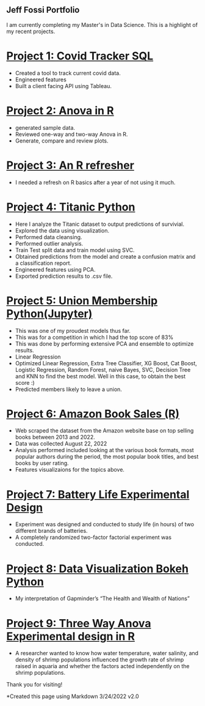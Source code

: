 ## Jeff Fossi Portfolio

I am currently completing my Master's in Data Science. This is a highlight of my recent projects. 

# [Project 1: Covid Tracker SQL](https://github.com/jmfoss03/FossiPortfolio/blob/ec77c8421874d845763fef7e1b27707e476ab35d/Covid%20Query.sql)
* Created a tool to track current covid data.
* Engineered features
* Built a client facing API using Tableau.

# [Project 2: Anova in R](https://github.com/jmfoss03/FossiPortfolio/blob/3c5afc88f36b0f6288d802280f4f14c7b0d27992/Project%202%20Anova)
* generated sample data.
* Reviewed one-way and two-way Anova in R.
* Generate, compare and review plots.

# [Project 3: An R refresher](https://github.com/jmfoss03/FossiPortfolio/blob/3c5afc88f36b0f6288d802280f4f14c7b0d27992/Project%203%20R%20basics)
* I needed a refresh on R basics after a year of not using it much.

# [Project 4: Titanic Python](https://github.com/jmfoss03/FossiPortfolio/blob/817b7869ef8987db48a3a31df8bac998c144b0ca/Titanic%20Data%20set%20Python)
* Here I analyze the Titanic dataset to output predictions of survivial.
* Explored the data using visualization.
* Performed data cleansing.
* Performed outlier analysis.
* Train Test split data and train model using SVC.
* Obtained predictions from the model and create a confusion matrix and a classification report.
* Engineered features using PCA.
* Exported prediction results to .csv file. 

# [Project 5: Union Membership Python(Jupyter)](https://github.com/jmfoss03/FossiPortfolio/blob/d928e29e55872e561dcc138e8035956716eda1b0/Union%20Python)
* This was one of my proudest models thus far.
* This was for a competition in which I had the top score of 83%
* This was done by performing extensive PCA and ensemble to optimize results.
* Linear Regression
* Optimized Linear Regression, Extra Tree Classifier, XG Boost, Cat Boost, Logistic Regression, Random Forest, naive Bayes, SVC, Decision Tree and KNN to find the best model. Well in this case, to obtain the best score :)
* Predicted members likely to leave a union.

# [Project 6: Amazon Book Sales (R)](https://github.com/jmfoss03/FossiPortfolio/blob/90ed47e3dfbbadd335f2880f98b3c461b0bcd791/Amazon%20books%20Visualization)
* Web scraped the dataset from the Amazon website base on top selling books between 2013 and 2022.
* Data was collected August 22, 2022
* Analysis performed included looking at the various book formats, most popular authors during the period, the most popular book titles, and best books by user rating.
* Features visualizaions for the topics above. 

# [Project 7: Battery Life Experimental Design](https://github.com/jmfoss03/FossiPortfolio/blob/90ed47e3dfbbadd335f2880f98b3c461b0bcd791/Experimental%20Design%20Battery%20life.Rmd)
* Experiment was designed and conducted to study life (in hours) of two different brands of batteries.
* A completely randomized two-factor factorial experiment was conducted.

# [Project 8: Data Visualization Bokeh Python](https://github.com/jmfoss03/FossiPortfolio/blob/90ed47e3dfbbadd335f2880f98b3c461b0bcd791/Week%205_Bokeh%20Example_Fossi_Jeff.ipynb)
* My interpretation of Gapminder’s “The Health and Wealth of Nations”

# [Project 9: Three Way Anova Experimental design in R](https://github.com/jmfoss03/FossiPortfolio/blob/90ed47e3dfbbadd335f2880f98b3c461b0bcd791/Week5_Three%20Way%20ANOVA.Rmd)
* A researcher wanted to know how water temperature, water salinity, and density of shrimp populations influenced the growth rate of shrimp raised in aquaria and whether the factors acted independently on the shrimp populations.

Thank you for visiting!            

*Created this page using Markdown 3/24/2022 v2.0


